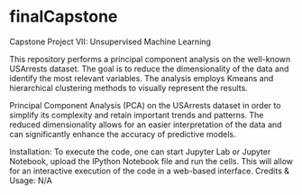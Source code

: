 # finalCapstone
Capstone Project VII: Unsupervised Machine Learning

This repository performs a principal component analysis on the well-known USArrests dataset. The goal is to reduce the dimensionality of the data and identify the most relevant variables. The analysis employs Kmeans and hierarchical clustering methods to visually represent the results.

Principal Component Analysis (PCA) on the USArrests dataset in order to simplify its complexity and retain important trends and patterns. The reduced dimensionality allows for an easier interpretation of the data and can significantly enhance the accuracy of predictive models.

Installation: To execute the code, one can start Jupyter Lab or Jupyter Notebook, upload the IPython Notebook file and run the cells. This will allow for an interactive execution of the code in a web-based interface.
Credits & Usage: N/A
